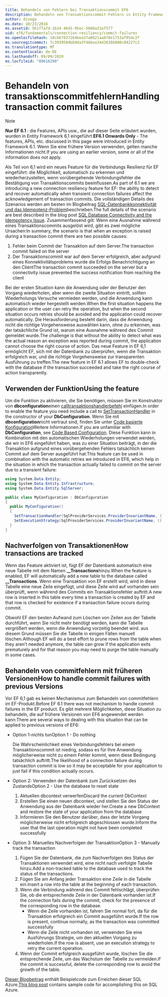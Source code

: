 ```yaml
---
title: Behandeln von Fehlern bei Transaktionscommit EF6
description: Behandeln von Transaktionscommit-Fehlern in Entity Framework 6
author: divega
ms.date: 10/23/2016
ms.assetid: 5b1f7a7d-1b24-4645-95ec-5608a31ef577
uid: ef6/fundamentals/connection-resiliency/commit-failures
ms.openlocfilehash: 10cb67837264bea37a0621aa078e1753af954c2f
ms.sourcegitcommit: 7c3939504bb9da3f46bea3443638b808c04227c2
ms.translationtype: MT
ms.contentlocale: de-DE
ms.lasthandoff: 09/09/2020
ms.locfileid: "89616290"
---
```

# <a name="handling-transaction-commit-failures"></a><span data-ttu-id="04811-103">Behandeln von transaktionscommitfehlern</span><span class="sxs-lookup"><span data-stu-id="04811-103">Handling transaction commit failures</span></span>

> [!NOTE]
> <span data-ttu-id="04811-104">**Nur EF 6.1** : die Features, APIs usw., die auf dieser Seite erläutert wurden, wurden in Entity Framework 6,1 eingeführt.</span><span class="sxs-lookup"><span data-stu-id="04811-104">**EF6.1 Onwards Only** - The features, APIs, etc. discussed in this page were introduced in Entity Framework 6.1.</span></span> <span data-ttu-id="04811-105">Wenn Sie eine frühere Version verwenden, gelten manche Informationen nicht.</span><span class="sxs-lookup"><span data-stu-id="04811-105">If you are using an earlier version, some or all of the information does not apply.</span></span>  

<span data-ttu-id="04811-106">Als Teil von 6,1 wird ein neues Feature für die Verbindungs Resilienz für EF eingeführt: die Möglichkeit, automatisch zu erkennen und wiederherzustellen, wenn vorübergehende Verbindungsfehler die Bestätigung von Transaktionscommits beeinflussen.</span><span class="sxs-lookup"><span data-stu-id="04811-106">As part of 6.1 we are introducing a new connection resiliency feature for EF: the ability to detect and recover automatically when transient connection failures affect the acknowledgement of transaction commits.</span></span> <span data-ttu-id="04811-107">Die vollständigen Details des Szenarios werden am besten im Blogbeitrag [SQL-Datenbankkonnektivität und das Idempotenz-Problem](/archive/blogs/adonet/sql-database-connectivity-and-the-idempotency-issue)beschrieben.</span><span class="sxs-lookup"><span data-stu-id="04811-107">The full details of the scenario are best described in the blog post [SQL Database Connectivity and the Idempotency Issue](/archive/blogs/adonet/sql-database-connectivity-and-the-idempotency-issue).</span></span>  <span data-ttu-id="04811-108">Zusammenfassend gilt: Wenn eine Ausnahme während eines Transaktionscommits ausgelöst wird, gibt es zwei mögliche Ursachen:</span><span class="sxs-lookup"><span data-stu-id="04811-108">In summary, the scenario is that when an exception is raised during a transaction commit there are two possible causes:</span></span>  

1. <span data-ttu-id="04811-109">Fehler beim Commit der Transaktion auf dem Server.</span><span class="sxs-lookup"><span data-stu-id="04811-109">The transaction commit failed on the server</span></span>
2. <span data-ttu-id="04811-110">Der Transaktionscommit war auf dem Server erfolgreich, aber aufgrund eines Konnektivitätsproblems wurde die Erfolgs Benachrichtigung an den Client</span><span class="sxs-lookup"><span data-stu-id="04811-110">The transaction commit succeeded on the server but a connectivity issue prevented the success notification from reaching the client</span></span>  

<span data-ttu-id="04811-111">Bei der ersten Situation kann die Anwendung oder der Benutzer den Vorgang wiederholen, aber wenn die zweite Situation eintritt, sollten Wiederholungs Versuche vermieden werden, und die Anwendung kann automatisch wieder hergestellt werden.</span><span class="sxs-lookup"><span data-stu-id="04811-111">When the first situation happens the application or the user can retry the operation, but when the second situation occurs retries should be avoided and the application could recover automatically.</span></span> <span data-ttu-id="04811-112">Die Herausforderung besteht darin, dass die Anwendung nicht die richtige Vorgehensweise auswählen kann, ohne zu erkennen, was der tatsächliche Grund ist, warum eine Ausnahme während des Commit gemeldet wurde.</span><span class="sxs-lookup"><span data-stu-id="04811-112">The challenge is that without the ability to detect what was the actual reason an exception was reported during commit, the application cannot choose the right course of action.</span></span> <span data-ttu-id="04811-113">Das neue Feature in EF 6,1 ermöglicht EF, sich mit der Datenbank zu überprüfen, wenn die Transaktion erfolgreich war, und die richtige Vorgehensweise zur transparenten Ausführung zu treffen.</span><span class="sxs-lookup"><span data-stu-id="04811-113">The new feature in EF 6.1 allows EF to double-check with the database if the transaction succeeded and take the right course of action transparently.</span></span>  

## <a name="using-the-feature"></a><span data-ttu-id="04811-114">Verwenden der Funktion</span><span class="sxs-lookup"><span data-stu-id="04811-114">Using the feature</span></span>  

<span data-ttu-id="04811-115">Um die Funktion zu aktivieren, die Sie benötigen, müssen Sie im Konstruktor von **dbconfiguration**einen [calltransaktionshandlerbefehl](https://msdn.microsoft.com/library/system.data.entity.dbconfiguration.setdefaulttransactionhandler.aspx) einfügen.</span><span class="sxs-lookup"><span data-stu-id="04811-115">In order to enable the feature you need include a call to [SetTransactionHandler](https://msdn.microsoft.com/library/system.data.entity.dbconfiguration.setdefaulttransactionhandler.aspx) in the constructor of your **DbConfiguration**.</span></span> <span data-ttu-id="04811-116">Wenn Sie mit **dbconfiguration**nicht vertraut sind, finden Sie unter [Code basierte Konfiguration](xref:ef6/fundamentals/configuring/code-based)Weitere Informationen.</span><span class="sxs-lookup"><span data-stu-id="04811-116">If you are unfamiliar with **DbConfiguration**, see [Code Based Configuration](xref:ef6/fundamentals/configuring/code-based).</span></span> <span data-ttu-id="04811-117">Diese Funktion kann in Kombination mit den automatischen Wiederholungen verwendet werden, die wir in EF6 eingeführt haben, was zu einer Situation beiträgt, in der die Transaktion aufgrund eines vorübergehenden Fehlers tatsächlich keinen Commit auf dem Server ausgeführt hat:</span><span class="sxs-lookup"><span data-stu-id="04811-117">This feature can be used in combination with the automatic retries we introduced in EF6, which help in the situation in which the transaction actually failed to commit on the server due to a transient failure:</span></span>  

``` csharp
using System.Data.Entity;
using System.Data.Entity.Infrastructure;
using System.Data.Entity.SqlServer;

public class MyConfiguration : DbConfiguration  
{
  public MyConfiguration()  
  {  
    SetTransactionHandler(SqlProviderServices.ProviderInvariantName, () => new CommitFailureHandler());  
    SetExecutionStrategy(SqlProviderServices.ProviderInvariantName, () => new SqlAzureExecutionStrategy());  
  }  
}
```  

## <a name="how-transactions-are-tracked"></a><span data-ttu-id="04811-118">Nachverfolgen von Transaktionen</span><span class="sxs-lookup"><span data-stu-id="04811-118">How transactions are tracked</span></span>  

<span data-ttu-id="04811-119">Wenn das Feature aktiviert ist, fügt EF der Datenbank automatisch eine neue Tabelle mit dem Namen **__Transactions**hinzu.</span><span class="sxs-lookup"><span data-stu-id="04811-119">When the feature is enabled, EF will automatically add a new table to the database called **__Transactions**.</span></span> <span data-ttu-id="04811-120">Wenn eine Transaktion von EF erstellt wird, wird in diese Tabelle eine neue Zeile eingefügt, und diese Zeile wird auf vorhanden sein überprüft, wenn während des Commits ein Transaktionsfehler auftritt.</span><span class="sxs-lookup"><span data-stu-id="04811-120">A new row is inserted in this table every time a transaction is created by EF and that row is checked for existence if a transaction failure occurs during commit.</span></span>  

<span data-ttu-id="04811-121">Obwohl EF den besten Aufwand zum Löschen von Zeilen aus der Tabelle durchführt, wenn Sie nicht mehr benötigt werden, kann die Tabelle vergrößert werden, wenn die Anwendung vorzeitig beendet wird. aus diesem Grund müssen Sie die Tabelle in einigen Fällen manuell löschen.</span><span class="sxs-lookup"><span data-stu-id="04811-121">Although EF will do a best effort to prune rows from the table when they aren’t needed anymore, the table can grow if the application exits prematurely and for that reason you may need to purge the table manually in some cases.</span></span>  

## <a name="how-to-handle-commit-failures-with-previous-versions"></a><span data-ttu-id="04811-122">Behandeln von commitfehlern mit früheren Versionen</span><span class="sxs-lookup"><span data-stu-id="04811-122">How to handle commit failures with previous Versions</span></span>

<span data-ttu-id="04811-123">Vor EF 6,1 gab es keinen Mechanismus zum Behandeln von commitfehlern im EF-Produkt.</span><span class="sxs-lookup"><span data-stu-id="04811-123">Before EF 6.1 there was not mechanism to handle commit failures in the EF product.</span></span> <span data-ttu-id="04811-124">Es gibt mehrere Möglichkeiten, diese Situation zu behandeln, die auf frühere Versionen von EF6 angewendet werden kann:</span><span class="sxs-lookup"><span data-stu-id="04811-124">There are several ways to dealing with this situation that can be applied to previous versions of EF6:</span></span>  

* <span data-ttu-id="04811-125">Option 1-nichts tun</span><span class="sxs-lookup"><span data-stu-id="04811-125">Option 1 - Do nothing</span></span>  

  <span data-ttu-id="04811-126">Die Wahrscheinlichkeit eines Verbindungsfehlers bei einem Transaktionscommit ist niedrig, sodass es für Ihre Anwendung möglicherweise nicht zu einem Fehler kommt, wenn diese Bedingung tatsächlich auftritt.</span><span class="sxs-lookup"><span data-stu-id="04811-126">The likelihood of a connection failure during transaction commit is low so it may be acceptable for your application to just fail if this condition actually occurs.</span></span>  

* <span data-ttu-id="04811-127">Option 2: Verwenden der Datenbank zum Zurücksetzen des Zustands</span><span class="sxs-lookup"><span data-stu-id="04811-127">Option 2 - Use the database to reset state</span></span>  

  1. <span data-ttu-id="04811-128">Aktuellen dbcontext verwerfen</span><span class="sxs-lookup"><span data-stu-id="04811-128">Discard the current DbContext</span></span>  
  2. <span data-ttu-id="04811-129">Erstellen Sie einen neuen dbcontext, und stellen Sie den Status der Anwendung aus der Datenbank wieder her.</span><span class="sxs-lookup"><span data-stu-id="04811-129">Create a new DbContext and restore the state of your application from the database</span></span>  
  3. <span data-ttu-id="04811-130">Informieren Sie den Benutzer darüber, dass der letzte Vorgang möglicherweise nicht erfolgreich abgeschlossen wurde.</span><span class="sxs-lookup"><span data-stu-id="04811-130">Inform the user that the last operation might not have been completed successfully</span></span>  

* <span data-ttu-id="04811-131">Option 3: Manuelles Nachverfolgen der Transaktion</span><span class="sxs-lookup"><span data-stu-id="04811-131">Option 3 - Manually track the transaction</span></span>  

  1. <span data-ttu-id="04811-132">Fügen Sie der Datenbank, die zum Nachverfolgen des Status der Transaktionen verwendet wird, eine nicht nach verfolgte Tabelle hinzu.</span><span class="sxs-lookup"><span data-stu-id="04811-132">Add a non-tracked table to the database used to track the status of the transactions.</span></span>  
  2. <span data-ttu-id="04811-133">Fügen Sie am Anfang jeder Transaktion eine Zeile in die Tabelle ein.</span><span class="sxs-lookup"><span data-stu-id="04811-133">Insert a row into the table at the beginning of each transaction.</span></span>  
  3. <span data-ttu-id="04811-134">Wenn die Verbindung während des Commit fehlschlägt, überprüfen Sie, ob die entsprechende Zeile in der Datenbank vorhanden ist.</span><span class="sxs-lookup"><span data-stu-id="04811-134">If the connection fails during the commit, check for the presence of the corresponding row in the database.</span></span>  
     * <span data-ttu-id="04811-135">Wenn die Zeile vorhanden ist, fahren Sie normal fort, da für die Transaktion erfolgreich ein Commit ausgeführt wurde.</span><span class="sxs-lookup"><span data-stu-id="04811-135">If the row is present, continue normally, as the transaction was committed successfully</span></span>  
     * <span data-ttu-id="04811-136">Wenn die Zeile nicht vorhanden ist, verwenden Sie eine Ausführungs Strategie, um den aktuellen Vorgang zu wiederholen.</span><span class="sxs-lookup"><span data-stu-id="04811-136">If the row is absent, use an execution strategy to retry the current operation.</span></span>  
  4. <span data-ttu-id="04811-137">Wenn der Commit erfolgreich ausgeführt wurde, löschen Sie die entsprechende Zeile, um das Wachstum der Tabelle zu vermeiden.</span><span class="sxs-lookup"><span data-stu-id="04811-137">If the commit is successful, delete the corresponding row to avoid the growth of the table.</span></span>  

<span data-ttu-id="04811-138">[Dieser Blogbeitrag](/archive/blogs/adonet/sql-database-connectivity-and-the-idempotency-issue) enthält Beispielcode zum Erreichen dieser SQL Azure.</span><span class="sxs-lookup"><span data-stu-id="04811-138">[This blog post](/archive/blogs/adonet/sql-database-connectivity-and-the-idempotency-issue) contains sample code for accomplishing this on SQL Azure.</span></span>  
